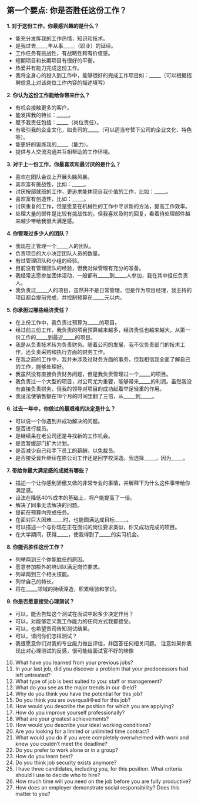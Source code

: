 ## 第一个要点: 你是否胜任这份工作？
**1. 对于这份工作，你最感兴趣的是什么？**

* 能充分发挥我的工作热情，知识和技术。
* 是我过去_____年从事_____（职业）的延续。
* 工作任务有挑战性，有战略性和有价值感。
* 短期项目和长期项目有很好的平衡。
* 热爱并有能力完成这份工作。
* 我将全身心的投入到工作中，能够很好的完成工作项目如：_____（可以根据招聘信息上对该岗位工作内容的描述填写）

**2. 你认为这份工作能给你带来什么？**

* 有机会接触更多的客户。
* 能发挥我的特长：_____。   
* 赋予我责任包括：_____（岗位责任）。
* 有吸引我的企业文化，如贵司的_____（可以适当夸赞下公司的企业文化、特色等）。
* 能更好的锻炼我的_____（能力）。
* 提供与人交流沟通并互相帮助的工作环境。

**3. 对于上一份工作，你最喜欢和最讨厌的是什么？**

* 喜欢在团队会议上开展头脑风暴。
* 喜欢富有挑战性，比如：_____。
* 讨厌按部就班的工作，更追求能体现自我价值的工作，比如：_____。
* 喜欢富有创造性，比如：_____。
* 讨厌重复的工作，但是愿意在机械性的工作中寻求新的方法，提高工作效率。
* 处理大量的邮件是比较有挑战性的，但我喜欢及时的回复，看着待处理邮件越来越少带给我很大满足感。

**4. 你管理过多少人的团队？**
* 我现在正管理一个_____人的团队。
* 负责项目的大小决定团队人员的数量。
* 有过管理团队和小组的经验。
* 目前没有管理团队的经验，但我对做管理有充分的准备。
* 我经常志愿参加团体活动，一般都有_____到_____人参加，我在其中担任负责人。
* 我负责过_____人的项目，虽然并不是日常管理，但是作为项目经理，我主持的项目都会提前完成，并控制预算在_____元以内。

**5. 你承担过哪些经济责任？**
* 在上份工作中，我负责过预算为_____的项目。
* 经过前三份工作，我负责的项目预算越来越多，经济责任也越来越大，从第一份工作的_____到最近_____的项目。
* 我是从负责技术转为负责财务。随着公司的发展，我不仅负责部门的技术工作，还负责采购和执行方面的财务工作。
* 在我之前的工作中，我并未涉及过财务方面的事务，但我相信我全面了解自己的工作，能够处理好。
* 我虽然没有直接负责财务问题，但是我负责管理过一个_____的项目。
* 我负责过一个大型的项目，对公司尤为重要，能够带来_____的利润。虽然我没有直接负责财务，但我的领导对项目的成功起着举足轻重的作用。
* 我设法使销售额在18个月的时间里翻了三倍，从_____到_____。

**6. 过去一年中，你做过的最艰难的决定是什么？**
* 可以说一个你遇到并成功解决的问题。
* 是否进行裁员。
* 是继续呆在老公司还是寻找新的工作机会。
* 是否暂缓部门扩大计划。
* 是否减少自己和手下员工的薪酬，以免裁员。
* 是否接受晋升继续在原公司工作还是回学校深造。我选择_____，因为_____。

**7. 带给你最大满足感的成就有哪些？**
* 描述一个让你感到骄傲又做的非常专业的事情，并解释下为什么这件事带给你满足感。
* 设法在降低40%成本的基础上，将产能提高了一倍。
* 解决了同事无法解决的问题。
* 提前在预算内完成任务。
* 在面对巨大困难_____时，也能圆满达成目标_____。
* 可以描述一个与你现在正在面试的岗位要求类似，你又成功完成的项目。
* 在大学期间，获得_____，使我得到了_____的实习机会。

**8. 你能否胜任这份工作？**
* 列举两到三个你能胜任的原因。
* 愿意参加额外的培训以满足岗位要求。
* 列举两到三个相关技能。
* 列举自己的特长。
* 将在_____领域的持续深造，积累经验和学识。

**9. 你是否愿意接受心理测试？**
* 可以，能否告知这个测试在面试中起多少决定作用？
* 可以，对能够定义我工作能力的任何方式我都接受。
* 可以，也希望贵司告知测试结果。
* 可以，请问你们怎样测试？
* 我很愿意你们对我的专业能力做出评估，并回答任何相关问题。
注意如果你表现出对心理测试的反感，很可能给面试官不好的映像

10. What have you learned from your previous jobs? 
11. In your last job, did you discover a problem that your predecessors had left untreated? 
12. What type of job is best suited to you: staff or management?
13. What do you see as the major trends in our eld?
14. Why do you think you have the potential for this job?
15. Do you think you are overqualied for this job?
16. How would you describe the position for which you are applying? 
17. How do you improve yourself professionally? 
18. What are your greatest achievements? 
19. How would you describe your ideal working conditions? 
20. Are you looking for a limited or unlimited time contract? 
21. What would you do if you were completely overwhelmed with work and knew you couldn’t meet the deadline? 
22. Do you prefer to work alone or in a group? 
23. How do you learn best? 
24. Do you think job security exists anymore? 
25. I have three candidates, including you, for this position. What criteria should I use to decide who to hire? 
26. How much time will you need on the job before you are fully productive? 
27. How does an employer demonstrate social responsibility? Does this matter to you?
